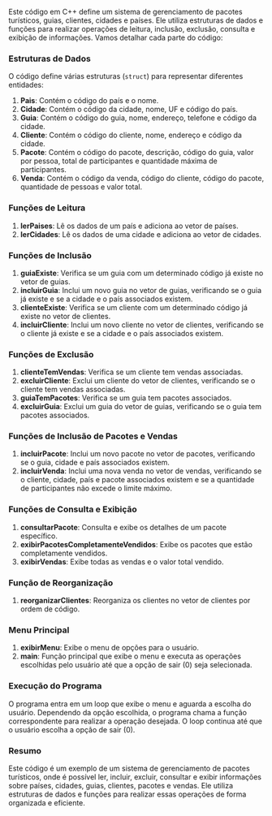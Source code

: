 Este código em C++ define um sistema de gerenciamento de pacotes turísticos, guias, clientes, cidades e países. Ele utiliza estruturas de dados e funções para realizar operações de leitura, inclusão, exclusão, consulta e exibição de informações. Vamos detalhar cada parte do código:

### Estruturas de Dados

O código define várias estruturas (`struct`) para representar diferentes entidades:

1. **Pais**: Contém o código do país e o nome.
2. **Cidade**: Contém o código da cidade, nome, UF e código do país.
3. **Guia**: Contém o código do guia, nome, endereço, telefone e código da cidade.
4. **Cliente**: Contém o código do cliente, nome, endereço e código da cidade.
5. **Pacote**: Contém o código do pacote, descrição, código do guia, valor por pessoa, total de participantes e quantidade máxima de participantes.
6. **Venda**: Contém o código da venda, código do cliente, código do pacote, quantidade de pessoas e valor total.

### Funções de Leitura

1. **lerPaises**: Lê os dados de um país e adiciona ao vetor de países.
2. **lerCidades**: Lê os dados de uma cidade e adiciona ao vetor de cidades.

### Funções de Inclusão

1. **guiaExiste**: Verifica se um guia com um determinado código já existe no vetor de guias.
2. **incluirGuia**: Inclui um novo guia no vetor de guias, verificando se o guia já existe e se a cidade e o país associados existem.
3. **clienteExiste**: Verifica se um cliente com um determinado código já existe no vetor de clientes.
4. **incluirCliente**: Inclui um novo cliente no vetor de clientes, verificando se o cliente já existe e se a cidade e o país associados existem.

### Funções de Exclusão

1. **clienteTemVendas**: Verifica se um cliente tem vendas associadas.
2. **excluirCliente**: Exclui um cliente do vetor de clientes, verificando se o cliente tem vendas associadas.
3. **guiaTemPacotes**: Verifica se um guia tem pacotes associados.
4. **excluirGuia**: Exclui um guia do vetor de guias, verificando se o guia tem pacotes associados.

### Funções de Inclusão de Pacotes e Vendas

1. **incluirPacote**: Inclui um novo pacote no vetor de pacotes, verificando se o guia, cidade e país associados existem.
2. **incluirVenda**: Inclui uma nova venda no vetor de vendas, verificando se o cliente, cidade, país e pacote associados existem e se a quantidade de participantes não excede o limite máximo.

### Funções de Consulta e Exibição

1. **consultarPacote**: Consulta e exibe os detalhes de um pacote específico.
2. **exibirPacotesCompletamenteVendidos**: Exibe os pacotes que estão completamente vendidos.
3. **exibirVendas**: Exibe todas as vendas e o valor total vendido.

### Função de Reorganização

1. **reorganizarClientes**: Reorganiza os clientes no vetor de clientes por ordem de código.

### Menu Principal

1. **exibirMenu**: Exibe o menu de opções para o usuário.
2. **main**: Função principal que exibe o menu e executa as operações escolhidas pelo usuário até que a opção de sair (0) seja selecionada.

### Execução do Programa

O programa entra em um loop que exibe o menu e aguarda a escolha do usuário. Dependendo da opção escolhida, o programa chama a função correspondente para realizar a operação desejada. O loop continua até que o usuário escolha a opção de sair (0).

### Resumo

Este código é um exemplo de um sistema de gerenciamento de pacotes turísticos, onde é possível ler, incluir, excluir, consultar e exibir informações sobre países, cidades, guias, clientes, pacotes e vendas. Ele utiliza estruturas de dados e funções para realizar essas operações de forma organizada e eficiente.
